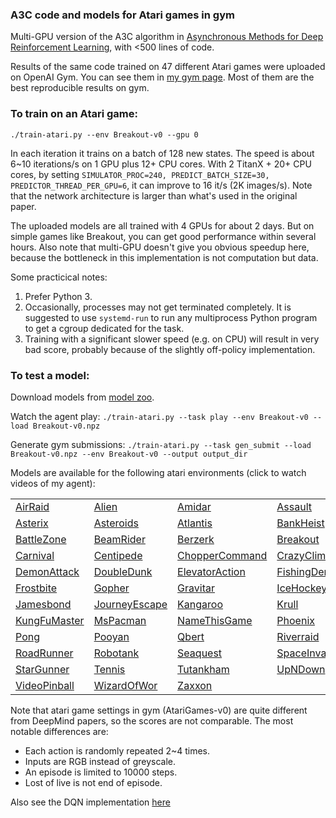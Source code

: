 ### A3C code and models for Atari games in gym

Multi-GPU version of the A3C algorithm in
[Asynchronous Methods for Deep Reinforcement Learning](http://arxiv.org/abs/1602.01783),
with <500 lines of code.

Results of the same code trained on 47 different Atari games were uploaded on OpenAI Gym.
You can see them in [my gym page](https://gym.openai.com/users/ppwwyyxx).
Most of them are the best reproducible results on gym.

### To train on an Atari game:

`./train-atari.py --env Breakout-v0 --gpu 0`

In each iteration it trains on a batch of 128 new states.
The speed is about 6~10 iterations/s on 1 GPU plus 12+ CPU cores.
With 2 TitanX + 20+ CPU cores, by setting `SIMULATOR_PROC=240, PREDICT_BATCH_SIZE=30, PREDICTOR_THREAD_PER_GPU=6`, it can improve to 16 it/s (2K images/s).
Note that the network architecture is larger than what's used in the original paper.

The uploaded models are all trained with 4 GPUs for about 2 days.
But on simple games like Breakout, you can get good performance within several hours.
Also note that multi-GPU doesn't give you obvious speedup here,
because the bottleneck in this implementation is not computation but data.

Some practicical notes:

1. Prefer Python 3.
2. Occasionally, processes may not get terminated completely. It is suggested to use `systemd-run` to run any
multiprocess Python program to get a cgroup dedicated for the task.
3. Training with a significant slower speed (e.g. on CPU) will result in very bad score, probably because of the slightly off-policy implementation.

### To test a model:

Download models from [model zoo](http://models.tensorpack.com/OpenAIGym/).

Watch the agent play:
`./train-atari.py --task play --env Breakout-v0 --load Breakout-v0.npz`

Generate gym submissions:
`./train-atari.py --task gen_submit --load Breakout-v0.npz --env Breakout-v0 --output output_dir`

Models are available for the following atari environments (click to watch videos of my agent):

| | | | |
| - | - | - | - |
| [AirRaid](https://gym.openai.com/evaluations/eval_zIeNk5MxSGOmvGEUxrZDUw) | [Alien](https://gym.openai.com/evaluations/eval_8NR1IvjTQkSIT6En4xSMA) |  [Amidar](https://gym.openai.com/evaluations/eval_HwEazbHtTYGpCialv9uPhA) | [Assault](https://gym.openai.com/evaluations/eval_tCiHwy5QrSdFVucSbBV6Q) |
| [Asterix](https://gym.openai.com/evaluations/eval_mees2c58QfKm5GspCjRfCA) | [Asteroids](https://gym.openai.com/evaluations/eval_8eHKsRL4RzuZEq9AOLZA) | [Atlantis](https://gym.openai.com/evaluations/eval_Z1B3d7A1QCaQk1HpO1Rg) | [BankHeist](https://gym.openai.com/evaluations/eval_hifoaxFTIuLlPd38BjnOw) |
| [BattleZone](https://gym.openai.com/evaluations/eval_SoLit2bR1qmFoC0AsJF6Q) | [BeamRider](https://gym.openai.com/evaluations/eval_KuOYumrjQjixwL0spG0iCA) | [Berzerk](https://gym.openai.com/evaluations/eval_Yri0XQbwRy62NzWILdn5IA) | [Breakout](https://gym.openai.com/evaluations/eval_NiKaIN4NSUeEIvWqIgVDrA) |
| [Carnival](https://gym.openai.com/evaluations/eval_xJSOlo2lSWaH1wHEOX5vw) | [Centipede](https://gym.openai.com/evaluations/eval_mc1Kp5e6R42rFdjeMLzkIg) | [ChopperCommand](https://gym.openai.com/evaluations/eval_tYVKyh7wQieRIKgEvVaCuw) | [CrazyClimber](https://gym.openai.com/evaluations/eval_bKeBg0QwSgOm6A0I0wDhSw) |
| [DemonAttack](https://gym.openai.com/evaluations/eval_tt21vVaRCKYzWFcg1Kw) | [DoubleDunk](https://gym.openai.com/evaluations/eval_FI1GpF4TlCuf29KccTpQ) | [ElevatorAction](https://gym.openai.com/evaluations/eval_SqeAouMvR0icRivx2xprZg) | [FishingDerby](https://gym.openai.com/evaluations/eval_pPLCnFXsTVaayrIboDOs0g) |
| [Frostbite](https://gym.openai.com/evaluations/eval_qtC3taKFSgWwkO9q9IM4hA) | [Gopher](https://gym.openai.com/evaluations/eval_KVcpR1YgQkEzrL2VIcAQ) | [Gravitar](https://gym.openai.com/evaluations/eval_QudrLdVmTpK9HF5juaZr0w) | [IceHockey](https://gym.openai.com/evaluations/eval_8oWCTwwGS7OUTTGRwBPQkQ) |
| [Jamesbond](https://gym.openai.com/evaluations/eval_mLF7XPi8Tw66pnjP73JsmA) | [JourneyEscape](https://gym.openai.com/evaluations/eval_S9nQuXLRSu7S5x21Ay6AA) | [Kangaroo](https://gym.openai.com/evaluations/eval_TNJiLB8fTqOPfvINnPXoQ) | [Krull](https://gym.openai.com/evaluations/eval_dfOS2WzhTh6sn1FuPS9HA) |
| [KungFuMaster](https://gym.openai.com/evaluations/eval_vNWDShYTRC0MhfIybeUYg) | [MsPacman](https://gym.openai.com/evaluations/eval_kpL9bSsS4GXsYb9HuEfew) | [NameThisGame](https://gym.openai.com/evaluations/eval_LZqfv706SdOMtR4ZZIwIsg) | [Phoenix](https://gym.openai.com/evaluations/eval_uzUruiB3RRKUMvJIxvEzYA) |
| [Pong](https://gym.openai.com/evaluations/eval_8L7SV59nSW6GGbbP3N4G6w) | [Pooyan](https://gym.openai.com/evaluations/eval_UXFVI34MSAuNTtjZcK8N0A) | [Qbert](https://gym.openai.com/evaluations/eval_S8XdrbByQ1eWLUD5jtQYIQ) | [Riverraid](https://gym.openai.com/evaluations/eval_OU4x3DkTfm4uaXy6CIaXg) |
| [RoadRunner](https://gym.openai.com/evaluations/eval_wINKQTwxT9ipydHOXBhg) | [Robotank](https://gym.openai.com/evaluations/eval_Gr5c0ld3QACLDPQrGdzbiw) | [Seaquest](https://gym.openai.com/evaluations/eval_pjjgc9POQJK4IuVw8nXlBw) | [SpaceInvaders](https://gym.openai.com/evaluations/eval_Eduozx4HRyqgTCVk9ltw) |
| [StarGunner](https://gym.openai.com/evaluations/eval_JB5cOJXFSS2cTQ7dXK8Iag) | [Tennis](https://gym.openai.com/evaluations/eval_gDjJD0MMS1yLm1T0hdqI4g) | [Tutankham](https://gym.openai.com/evaluations/eval_gDjJD0MMS1yLm1T0hdqI4g) | [UpNDown](https://gym.openai.com/evaluations/eval_KmkvMJkxQFSED20wFUMdIA) |
| [VideoPinball](https://gym.openai.com/evaluations/eval_PWwzNhVFR2CxjYvEsPfT1g) | [WizardOfWor](https://gym.openai.com/evaluations/eval_1oGQhphpQhmzEMIYRrrp0A) | [Zaxxon](https://gym.openai.com/evaluations/eval_TIQ102EwTrHrOyve2RGfg) | |


Note that atari game settings in gym (AtariGames-v0) are quite different from DeepMind papers, so the scores are not comparable. The most notable differences are:
+ Each action is randomly repeated 2~4 times.
+ Inputs are RGB instead of greyscale.
+ An episode is limited to 10000 steps.
+ Lost of live is not end of episode.

Also see the DQN implementation [here](../DeepQNetwork)

